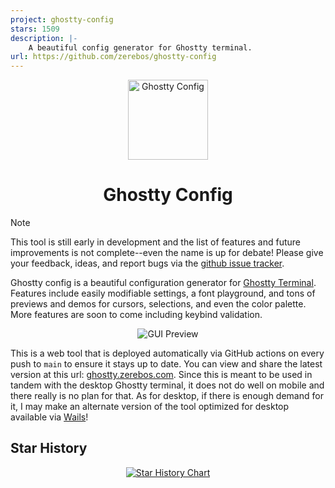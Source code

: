 ```yaml
---
project: ghostty-config
stars: 1509
description: |-
    A beautiful config generator for Ghostty terminal.
url: https://github.com/zerebos/ghostty-config
---
```


<p align="center">
  <a href="https://zerebos.github.io/ghostty-config"><img src="./src/lib/images/ghost.png" height="128" alt="Ghostty Config"></a>
  <h1 align="center">Ghostty Config</h1>
</p>


> [!NOTE]
> This tool is still early in development and the list of features and future improvements is not complete--even the name is up for debate! Please give your feedback, ideas, and report bugs via the [github issue tracker](https://github.com/zerebos/ghostty-config/issues).

Ghostty config is a beautiful configuration generator for [Ghostty Terminal](https://github.com/ghostty-org). Features include easily modifiable settings, a font playground, and tons of previews and demos for cursors, selections, and even the color palette. More features are soon to come including keybind validation.

<p align="center">
  <img src="https://github.com/user-attachments/assets/aa49f2bb-a6d3-4248-833b-488d27b57815" alt="GUI Preview">
</p>

This is a web tool that is deployed automatically via GitHub actions on every push to `main` to ensure it stays up to date. You can view and share the latest version at this url: [ghostty.zerebos.com](https://ghostty.zerebos.com/). Since this is meant to be used in tandem with the desktop Ghostty terminal, it does not do well on mobile and there really is no plan for that. As for desktop, if there is enough demand for it, I may make an alternate version of the tool optimized for desktop available via [Wails](https://wails.io/)!



## Star History

<p align="center">
  <a href="https://star-history.com/#zerebos/ghostty-config&Date">
   <picture>
     <source media="(prefers-color-scheme: dark)" srcset="https://api.star-history.com/svg?repos=zerebos/ghostty-config&type=Date&theme=dark" />
     <source media="(prefers-color-scheme: light)" srcset="https://api.star-history.com/svg?repos=zerebos/ghostty-config&type=Date" />
     <img alt="Star History Chart" src="https://api.star-history.com/svg?repos=zerebos/ghostty-config&type=Date" />
   </picture>
  </a>
</p>

